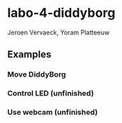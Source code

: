 # labo-4-diddyborg
Jeroen Vervaeck, Yoram Platteeuw

## Examples
### Move DiddyBorg 
### Control LED     (unfinished)
### Use webcam      (unfinished)
